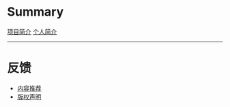 # Summary

[项目简介](introduction.md)
[个人简介](personal-introduction.md)

-----------

# 反馈

- [内容推荐](feedback/content.md)
- [版权声明](feedback/copyright.md)